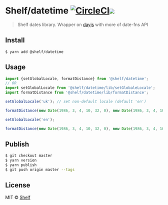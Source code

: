 # Shelf/datetime [![CircleCI](https://app.circleci.com/pipelines/github/shelfio/datetime.svg?style=svg)](https://app.circleci.com/pipelines/github/shelfio/datetime)![](https://img.shields.io/badge/code_style-prettier-ff69b4.svg)

> Shelf dates library. Wrapper on [dayjs](https://day.js.org/) with more of date-fns API

## Install

```
$ yarn add @shelf/datetime
```

## Usage

```js
import {setGlobalLocale, formatDistance} from '@shelf/datetime';
// OR
import setGlobalLocale from '@shelf/datetime/lib/setGlobaleLocale';
import formatDistance from '@shelf/datetime/lib/formatDistance';

setGlobalLocale('uk'); // set non-default locale (default 'en')

formatDistance(new Date(1986, 3, 4, 10, 32, 0), new Date(1986, 3, 4, 10, 32, 20));

setGlobalLocale('en');

formatDistance(new Date(1986, 3, 4, 10, 32, 0), new Date(1986, 3, 4, 10, 32, 20)); // a few seconds ago
```

## Publish

```sh
$ git checkout master
$ yarn version
$ yarn publish
$ git push origin master --tags
```

## License

MIT © [Shelf](https://shelf.io)
